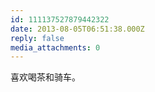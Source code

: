 ```yaml
---
id: 111137527879442322
date: 2013-08-05T06:51:38.000Z
reply: false
media_attachments: 0
---
```


喜欢喝茶和骑车。

